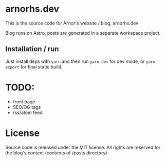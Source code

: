 # arnorhs.dev

This is the source code for Arnor's website / blog, arnorhs.dev

Blog runs on Astro, posts are generated in a separate workspace project.

## Installation / run

Just install deps with `yarn` and then run `yarn dev` for dev mode, or `yarn export` for final static build.

# TODO:

- front page
- SEO/OG tags
- rss/atom feed

# License

Source code is released under the MIT license. All rights are reserved for the blog's content (contents of /posts directory)
